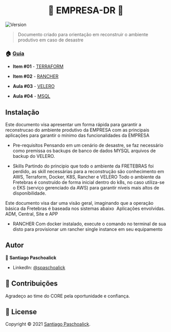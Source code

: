 <h1 align="center">👋 EMPRESA-DR 👋</h1>
<p>
  <img alt="Version" src="https://img.shields.io/badge/version-v0-blue.svg?cacheSeconds=2592000" />
</p>

> Documento criado para orientação em reconstruir o ambiente produtivo em caso de desastre

### 🏠 [Guia](/)

* **Item #01** - [TERRAFORM](https://github.com/spaschoalick/DR)

* **Item #02** - [RANCHER](https://github.com/spaschoalick/DR) 

* **Aula #03** - [VELERO](https://github.com/spaschoalick/DR)

* **Aula #04** - [MSQL](https://github.com/spaschoalick/DR)

## Instalação

Este documento visa apresentar um forma rápida para garantir a reconstrucao do ambiente produtivo da EMPRESA com as principais aplicações para garantir o mínimo das funcionalidades da EMPRESA

* Pre-requisitos
Pensando em um cenário de desastre, se faz necessário como premissa os backups de banco de dados MYSQL arquivos de backup do VELERO.

* Skills
Partindo do principio que todo o ambiente da FRETEBRAS foi perdido, as skill necessárias para a reconstrução são conhecimento em AWS, Terraform, Docker, K8S, Rancher e VELERO
Todo o ambiente da Fretebras é construído de forma inicial dentro do k8s, no caso utiliza-se o EKS (serviço gerenciado da AWS) para garantir níveis mais altos de disponibilidade.

Este documento visa dar uma visão geral, imaginando que a operação básica da Fretebras é baseada nos sistemas abaixo 
Aplicações envolvidas.
ADM, Central, Site e APP

* RANCHER
Com docker instalado, execute o comando no terminal de sua disto para provisionar um rancher single instance em seu equipamento


## Autor

👤 **Santiago Paschoalick**

* LinkedIn: [@spaschoalick](linkedin.com/in/spaschoalick)

## 🤝 Contribuições

Agradeço ao time do CORE pela oportunidade e confiança.

## 📝 License

Copyright © 2021 [Santiago Paschoalick](https://github.com/spaschoalick).<br />
